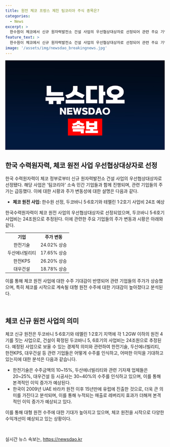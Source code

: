 ```yaml
---
title: 원전 체코 프랑스 제친 팀코리아 주식 종목은?
categories:
  - News
excerpt: >
  한수원이 체코에서 신규 원자력발전소 건설 사업의 우선협상대상자로 선정되어 관련 주요 기업들의 주가가 급등했습니다. 한전기술, 두산에너빌리티, 한전KPS, 대우건설 등은 이에 따라 주가가 요동치며 변동성 완화장치가 작동했습니다. 이로 인해 해당 종목의 주가가 상승했고 수주 기대감이 반영된 것으로 보입니다. 체코 원전 사업은 두코바니 5·6호기와 테멜린 1·2호기 등 4기를 포함한 총 30조원의 사업으로 추정되며, 한국 기업들은 프랑스를 제치고 수주에 성공한 것으로 평가됩니다. 이로 인해 해당 기업들은 레버리지 효과로 이익이 증가할 것으로 분석되고 있습니다.
feature_text: >
  한수원이 체코에서 신규 원자력발전소 건설 사업의 우선협상대상자로 선정되어 관련 주요 기업들의 주가가 급등했습니다. 한전기술, 두산에너빌리티, 한전KPS, 대우건설 등은 이에 따라 주가가 요동치며 변동성 완화장치가 작동했습니다. 이로 인해 해당 종목의 주가가 상승했고 수주 기대감이 반영된 것으로 보입니다. 체코 원전 사업은 두코바니 5·6호기와 테멜린 1·2호기 등 4기를 포함한 총 30조원의 사업으로 추정되며, 한국 기업들은 프랑스를 제치고 수주에 성공한 것으로 평가됩니다. 이로 인해 해당 기업들은 레버리지 효과로 이익이 증가할 것으로 분석되고 있습니다.
image: '/assets/img/newsdao_breakingnews.jpg'
---
```


<p><img src="/assets/img/newsdao_breakingnews.jpg" alt="implanttips 속보" /></p>

<h2 data-ke-size="size26">한국 수력원자력, 체코 원전 사업 우선협상대상자로 선정</h2>

<p>한국 수력원자력이 체코 정부로부터 신규 원자력발전소 건설 사업의 우선협상대상자로 선정됐다. 해당 사업은 '팀코리아' 소속 민간 기업들과 함께 진행되며, 관련 기업들의 주가는 급등했다. 이에 대한 시황과 주가 변동성에 대한 설명은 다음과 같다.</p>

<ul>
<li><b>체코 원전 사업: </b>한수원 선정, 두코바니 5·6호기와 테멜린 1·2호기 사업비 24조 예상</li>
</ul>

<p>한국수력원자력이 체코 원전 사업의 우선협상대상자로 선정되었으며, 두코바니 5·6호기 사업비는 24조원으로 추정된다. 이에 관련한 주요 기업들의 주가 변동과 시황은 아래와 같다.</p>

<table>
<tr>
<td style="text-align: center; height: 17px;"><b>기업</b></td>
<td style="text-align: center; height: 17px;"><b>주가 변동</b></td>
</tr>
<tr>
<td style="text-align: center; height: 17px;">한전기술</td>
<td style="text-align: center; height: 17px;">24.02% 상승</td>
</tr>
<tr>
<td style="text-align: center; height: 17px;">두산에너빌리티</td>
<td style="text-align: center; height: 17px;">17.65% 상승</td>
</tr>
<tr>
<td style="text-align: center; height: 17px;">한전KPS</td>
<td style="text-align: center; height: 17px;">26.20% 상승</td>
</tr>
<tr>
<td style="text-align: center; height: 17px;">대우건설</td>
<td style="text-align: center; height: 17px;">18.78% 상승</td>
</tr>
</table>

<p>이를 통해 체코 원전 사업에 대한 수주 기대감이 반영되어 관련 기업들의 주가가 상승했으며, 특히 체코를 시작으로 계속될 대형 원전 수주에 대한 기대감이 높아졌다고 분석된다. </p>

<p data-ke-size="size16">&nbsp;</p>

<h2 data-ke-size="size26">체코 신규 원전 사업의 의미</h2>

<p>체코 신규 원전은 두코바니 5·6호기와 테멜린 1·2호기 지역에 각 1.2GW 이하의 원전 4기를 짓는 사업으로, 건설이 확정된 두코바니 5, 6호기의 사업비는 24조원으로 추정된다. 예정된 사업으로 보올 수 있는 경제적 의미와 관련하여 한전기술, 두산에너빌리티, 한전KPS, 대우건설 등 관련 기업들은 어떻게 수주를 인식하고, 어떠한 이익을 기대하고 있는지에 대한 분석은 다음과 같습니다.</p>

<ul>
<li>한전기술은 수주금액의 10~15%, 두산에너빌리티와 관련 기자재 업체들은 20~25%, 대우건설 등 시공사는 30~40%의 수주를 인식하고 있으며, 이를 통해 본격적인 이익 증가가 예상된다.</li>
<li>한국이 2009년 UAE 바라카 원전 이후 15년만에 유럽에 진출한 것으로, 더욱 큰 의미를 가진다고 분석되며, 이를 통해 누적되는 매출로 레버리지 효과가 더해져 본격적인 이익 증가가 예상되고 있다.</li>
</ul>

<p>이를 통해 대형 원전 수주에 대한 기대가 높아지고 있으며, 체코 원전을 시작으로 다양한 수익개선이 예상되고 있는 상황이다.</p>

<p data-ke-size="size16">&nbsp;</p>
실시간 뉴스 속보는, <a href="https://newsdao.kr" rel="dofollow">https://newsdao.kr</a>


